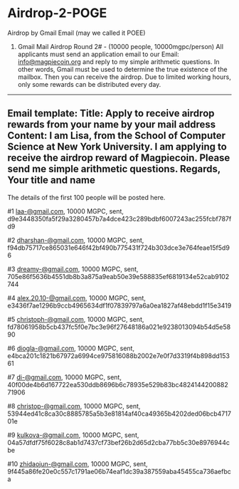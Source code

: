 # Airdrop-2-POGE


Airdrop by Gmail Email (may we called it POEE)
1. Gmail Mail Airdrop Round 2# - (10000 people, 10000mgpc/person)
All applicants must send an application email to our Email: info@magpiecoin.org  and reply to my simple arithmetic questions. In other words, Gmail must be used to determine the true existence of the mailbox. Then you can receive the airdrop.
Due to limited working hours, only some rewards can be distributed every day.

---------------------------------
Email template:
Title: 
Apply to receive airdrop rewards from your name by your mail address
Content:
I am Lisa, from the School of Computer Science at New York University.
I am applying to receive the airdrop reward of Magpiecoin.
Please send me simple arithmetic questions.
Regards,
Your title and name
----------------------
The details of the first 100 people will be posted here.

#1 laa-@gmail.com, 10000 MGPC, sent, d9e3448350fa5f29a3280457b7a4dce423c289bdbf6007243ac255fcbf787fd9

#2 dharshan-@gmail.com, 10000 MGPC, sent, f94db75717ce865031e646f42bf490b775431f724b303dce3e764feae15f5d96

#3 dreamy-@gmail.com, 10000 MGPC, sent, 705e86f5636b4551db8b3a875a9eab50e39e588835ef6819134e52cab9102744

#4 alex.20.10-@gmail.com, 10000 MGPC, sent, e3436f7ae1296b9ccb4965634df1f07839797a6a0ea1827af48ebdd1f15e3419

#5 christoph-@gmail.com, 10000 MGPC, sent, fd78061958b5cb437fc5f0e7bc3e96f27648186a021e9238013094b54d5e5890

#6 diogla-@gmail.com, 10000 MGPC, sent, e4bca201c1821b67972a6994ce975816088b2002e7e0f7d3319f4b898dd15361

#7 di-@gmail.com, 10000 MGPC, sent, 40f00de4b6d167722ea530ddb8696b6c78935e529b83bc482414420088271906

#8 christop-@gmail.com, 10000 MGPC, sent, 53944ed41c8ca30c8885785a5b3e81814af40ca49365b4202ded06bcb471701e

#9 kulkova-@gmail.com, 10000 MGPC, sent, 04a57dfdf75f6028c8ab1d7437cf73bef26b2d65d2cba77bb5c30e8976944cbe

#10 zhidaojun-@gmail.com, 10000 MGPC, sent, 9f445a86fe20e0c557c1791ae06b74eaf1dc39a387559aba45455ca736aefbca

